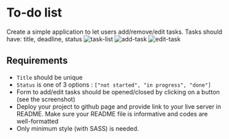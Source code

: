 # To-do list

Create a simple application to let users add/remove/edit tasks.
Tasks should have: title, deadline, status
![task-list](task_list.png)
![add-task](add_task.png)
![edit-task](edit_task.png)

## Requirements

- `Title` should be unique
- `Status` is one of 3 options : `["not started", "in progress", "done"]`
- Form to add/edit tasks should be opened/closed by clicking on a button (see the screenshot)
- Deploy your project to github page and provide link to your live server in README. Make sure your README file is informative and codes are well-formatted
- Only minimum style (with SASS) is needed.
